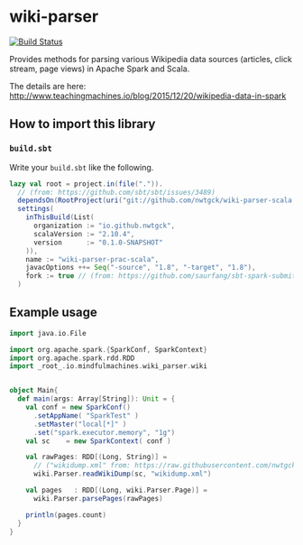 # wiki-parser
[![Build Status](https://travis-ci.org/nwtgck/wiki-parser-scala.svg?branch=master)](https://travis-ci.org/nwtgck/wiki-parser-scala)

Provides methods for parsing various Wikipedia data sources (articles, click stream, page views) in Apache Spark and Scala.

The details are here: <http://www.teachingmachines.io/blog/2015/12/20/wikipedia-data-in-spark>


## How to import this library

### `build.sbt`

Write your `build.sbt` like the following.

```scala
lazy val root = project.in(file(".")).
  // (from: https://github.com/sbt/sbt/issues/3489)
  dependsOn(RootProject(uri("git://github.com/nwtgck/wiki-parser-scala.git#656a0c84c3edeb7233abd249d2d98a02a43b67a6"))).
  settings(
    inThisBuild(List(
      organization := "io.github.nwtgck",
      scalaVersion := "2.10.4",
      version      := "0.1.0-SNAPSHOT"
    )),
    name := "wiki-parser-prac-scala",
    javacOptions ++= Seq("-source", "1.8", "-target", "1.8"),
    fork := true // (from: https://github.com/saurfang/sbt-spark-submit/issues/4)
  )
```

## Example usage



```scala
import java.io.File

import org.apache.spark.{SparkConf, SparkContext}
import org.apache.spark.rdd.RDD
import _root_.io.mindfulmachines.wiki_parser.wiki


object Main{
  def main(args: Array[String]): Unit = {
    val conf = new SparkConf()
      .setAppName( "SparkTest" )
      .setMaster("local[*]" )
      .set("spark.executor.memory", "1g")
    val sc    = new SparkContext( conf )

    val rawPages: RDD[(Long, String)] =
      // ("wikidump.xml" from: https://raw.githubusercontent.com/nwtgck/wiki-parser-scala/master/src/test/resources/wikidump.xml)
      wiki.Parser.readWikiDump(sc, "wikidump.xml")

    val pages   : RDD[(Long, wiki.Parser.Page)] =
      wiki.Parser.parsePages(rawPages)

    println(pages.count)
  }
}
```